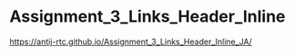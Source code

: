 # Assignment_3_Links_Header_Inline
 
https://antij-rtc.github.io/Assignment_3_Links_Header_Inline_JA/